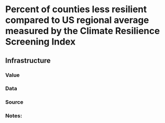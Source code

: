 # Percent of counties less resilient compared to US regional average measured by the Climate Resilience Screening Index

## Infrastructure

### Value

### Data

### Source

### Notes: